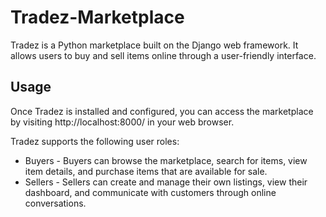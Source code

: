 # Tradez-Marketplace
Tradez is a Python marketplace built on the Django web framework. It allows users to buy and sell items online through a user-friendly interface.

## Usage
Once Tradez is installed and configured, you can access the marketplace by visiting http://localhost:8000/ in your web browser. <br>

Tradez supports the following user roles:<br>
* Buyers - Buyers can browse the marketplace, search for items, view item details, and purchase items that are available for sale. <br>
* Sellers - Sellers can create and manage their own listings, view their dashboard, and communicate with customers through online conversations.<br>
